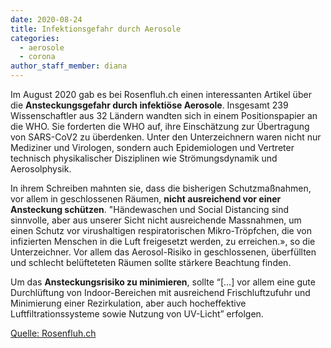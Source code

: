 ```yaml
---
date: 2020-08-24
title: Infektionsgefahr durch Aerosole
categories:
  - aerosole
  - corona
author_staff_member: diana
---
```


Im August 2020 gab es bei Rosenfluh.ch einen interessanten Artikel über die <strong>Ansteckungsgefahr durch infektiöse Aerosole</strong>. Insgesamt 239 Wissenschaftler aus 32 Ländern wandten sich in einem Positionspapier an die WHO. Sie forderten die WHO auf, ihre Einschätzung zur Übertragung von SARS-CoV2 zu überdenken. Unter den Unterzeichnern waren nicht nur Mediziner und Virologen, sondern auch Epidemiologen und Vertreter technisch physikalischer Disziplinen wie Strömungsdynamik und Aerosolphysik.

In ihrem Schreiben mahnten sie, dass die bisherigen Schutzmaßnahmen, vor allem in geschlossenen Räumen, <strong>nicht ausreichend vor einer Ansteckung schützen</strong>. "Händewaschen und Social Distancing sind sinnvolle, aber aus unserer Sicht nicht ausreichende Massnahmen, um einen Schutz vor virushaltigen respiratorischen Mikro-Tröpfchen, die von infizierten Menschen in die Luft freigesetzt werden, zu erreichen.», so die Unterzeichner. Vor allem das Aerosol-Risiko in geschlossenen, überfüllten und schlecht belüfteteten Räumen sollte stärkere Beachtung finden.

Um das <strong>Ansteckungsrisiko zu minimieren</strong>, sollte “[…] vor allem eine gute Durchlüftung von Indoor-Bereichen mit ausreichend Frischluftzufuhr und Minimierung einer Rezirkulation, aber auch hocheffektive Luftfiltrationssysteme sowie Nutzung von UV-Licht” erfolgen. 

[Quelle: Rosenfluh.ch](https://www.rosenfluh.ch/virushaltige-aerosole-ruecken-immer-mehr-in-den-fokus)
